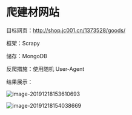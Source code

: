 # 爬建材网站

目标网页：http://shop.jc001.cn/1373528/goods/

框架：Scrapy

储存：MongoDB

反爬措施：使用随机 User-Agent

结果展示：

![image-20191218153610693](https://klause-blog-pictures.oss-cn-shanghai.aliyuncs.com/ipic/2019-12-18-073610.png)

![image-20191218154038669](https://klause-blog-pictures.oss-cn-shanghai.aliyuncs.com/ipic/2019-12-18-074038.png)